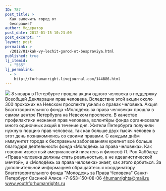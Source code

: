 ```yaml
---
ID: 787
post_title: >
  Как вылечить город от
  бесправия?
author: Модератор
post_date: 2012-01-15 10:23:00
post_excerpt: ""
layout: post
permalink: >
  /2012/01/kak-vy-lechit-gorod-ot-bespraviya.html
published: true
lj_itemid:
  - "565"
lj_permalink:
  - >
    http://forhumanright.livejournal.com/144886.html
---
```

<img src="http://cs5338.vk.com/u132145096/132409092/x_5b26039f.jpg" /> 8 января в Петербурге прошла акция одного человека в поддержку Всеобщей Декларации прав человека. Вследствие этой акции около 300 прохожих на Невском проспекте узнали о правах человека.
Акция Благотворительного фонда «Молодёжь за права человека» прошла в самом центре Петербурга на Невском проспекте. В качестве профилактики незнания прав человека, волонтёры фонда организовали много одиночных акций в течение дня. Жители Петербурга получили нужную порцию прав человека, так как больше двух тысяч человек в этот день познакомились со своими правами. С каждым днём иммунитет города к бесправным заболеваниям крепнет всё больше благодаря деятельности фонда «Молодёжь за права человека».
Как говорил известный американский писатель и философ Л. Рон Хаббард: «Права человека должны стать реальностью, а не идеалистической мечтой», и «Молодёжь за права человека» знает, как этого добиться.
За дополнительной информацией обращайтесь к координатору
Благотворительного фонда
"Молодежь за Права Человека" Санкт-Петербург 
Сасиной Алисе 
+7-953-150-08-06 
4humanrights@mail.ru
www.youthforhumanrights.ru